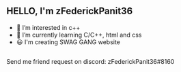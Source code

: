 HELLO, I'm zFederickPanit36
--
- 👀 I’m interested in c++
- 🌱 I’m currently learning C/C++, html and css
- 😃 I'm creating SWAG GANG website
## 
Send me friend request on discord: zFederickPanit36#8160
